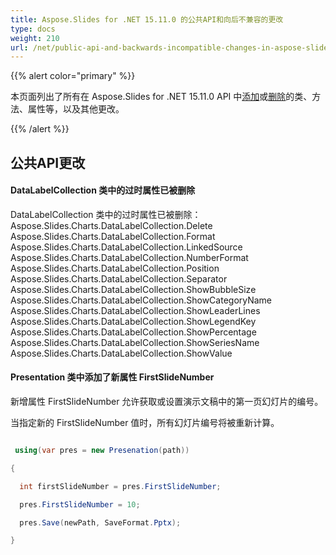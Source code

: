 ```yaml
---
title: Aspose.Slides for .NET 15.11.0 的公共API和向后不兼容的更改
type: docs
weight: 210
url: /net/public-api-and-backwards-incompatible-changes-in-aspose-slides-for-net-15-11-0/
---
```


{{% alert color="primary" %}} 

本页面列出了所有在 Aspose.Slides for .NET 15.11.0 API 中[添加](/slides/net/public-api-and-backwards-incompatible-changes-in-aspose-slides-for-net-15-11-0/)或[删除](/slides/net/public-api-and-backwards-incompatible-changes-in-aspose-slides-for-net-15-11-0/)的类、方法、属性等，以及其他更改。

{{% /alert %}} 
## **公共API更改**

#### **DataLabelCollection 类中的过时属性已被删除**
DataLabelCollection 类中的过时属性已被删除：
Aspose.Slides.Charts.DataLabelCollection.Delete  
Aspose.Slides.Charts.DataLabelCollection.Format  
Aspose.Slides.Charts.DataLabelCollection.LinkedSource  
Aspose.Slides.Charts.DataLabelCollection.NumberFormat  
Aspose.Slides.Charts.DataLabelCollection.Position  
Aspose.Slides.Charts.DataLabelCollection.Separator  
Aspose.Slides.Charts.DataLabelCollection.ShowBubbleSize  
Aspose.Slides.Charts.DataLabelCollection.ShowCategoryName  
Aspose.Slides.Charts.DataLabelCollection.ShowLeaderLines  
Aspose.Slides.Charts.DataLabelCollection.ShowLegendKey  
Aspose.Slides.Charts.DataLabelCollection.ShowPercentage  
Aspose.Slides.Charts.DataLabelCollection.ShowSeriesName  
Aspose.Slides.Charts.DataLabelCollection.ShowValue  

#### **Presentation 类中添加了新属性 FirstSlideNumber**
新增属性 FirstSlideNumber 允许获取或设置演示文稿中的第一页幻灯片的编号。

当指定新的 FirstSlideNumber 值时，所有幻灯片编号将被重新计算。

``` csharp

 using(var pres = new Presenation(path))

{

  int firstSlideNumber = pres.FirstSlideNumber;

  pres.FirstSlideNumber = 10;

  pres.Save(newPath, SaveFormat.Pptx);

}

```